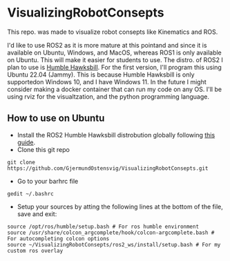 # VisualizingRobotConsepts
This repo. was made to visualize robot consepts like Kinematics and ROS.

I'd like to use ROS2 as it is more mature at this pointand and since it is available on Ubuntu, Windows, and MacOS, whereas ROS1 is only available on Ubuntu.
This will make it easier for students to use.
The distro. of ROS2 I plan to use is [Humble Hawksbill](https://docs.ros.org/en/humble/index.html).
For the first version, I'll program this using Ubuntu 22.04 (Jammy). This is because Humble Hawksbill is only supportedon Windows 10, and I have Windows 11. In the future I might consider making a docker container that can run my code on any OS.
I'll be using rviz for the visualtzation, and the python programming language.

## How to use on Ubuntu
- Install the ROS2 Humble Hawksbill distrobution globally following [this guide](https://docs.ros.org/en/humble/Installation/Ubuntu-Install-Debians.html). 
- Clone this git repo

`git clone https://github.com/GjermundOstensvig/VisualizingRobotConsepts.git`
- Go to your barhrc file

`gedit ~/.bashrc`
- Setup your sources by atting the following lines at the bottom of the file, save and exit:
```
source /opt/ros/humble/setup.bash # For ros humble environment
source /usr/share/colcon_argcomplete/hook/colcon-argcomplete.bash # For autocompleting colcon options
source ~/VisualizingRobotConsepts/ros2_ws/install/setup.bash # For my custom ros overlay
```
